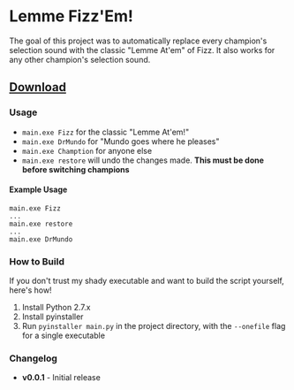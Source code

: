 # Lemme Fizz'Em!

The goal of this project was to automatically replace every champion's selection sound with the classic "Lemme At'em" of Fizz. It also works for any other champion's selection sound.

## [Download](https://github.com/scowalt/lemme-fizzem/releases)

### Usage

  - `main.exe Fizz` for the classic "Lemme At'em!"
  - `main.exe DrMundo` for "Mundo goes where he pleases"
  - `main.exe Chamption` for anyone else
  - `main.exe restore` will undo the changes made. **This must be done before switching champions**

#### Example Usage

	main.exe Fizz
	...
	main.exe restore
	...
	main.exe DrMundo

### How to Build

If you don't trust my shady executable and want to build the script yourself, here's how!

  1. Install Python 2.7.x
  2. Install pyinstaller
  3. Run `pyinstaller main.py` in the project directory, with the `--onefile` flag for a single executable

### Changelog

  - **v0.0.1** - Initial release
